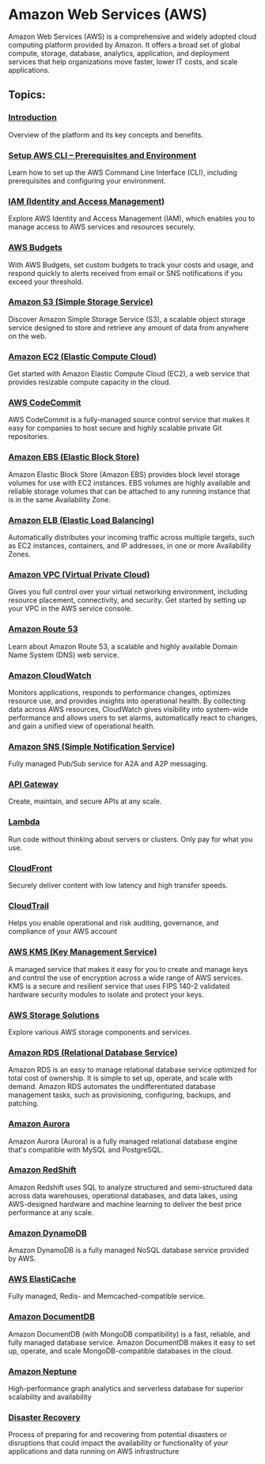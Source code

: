 # Amazon Web Services (AWS)

Amazon Web Services (AWS) is a comprehensive and widely adopted cloud computing platform provided by Amazon. It offers a broad set of global compute, storage, database, analytics, application, and deployment services that help organizations move faster, lower IT costs, and scale applications.

## Topics:

### [Introduction](intro.md)
Overview of the platform and its key concepts and benefits.

### [Setup AWS CLI – Prerequisites and Environment](cli.md)
Learn how to set up the AWS Command Line Interface (CLI), including prerequisites and configuring your environment.

### [IAM (Identity and Access Management)](iam.md)
Explore AWS Identity and Access Management (IAM), which enables you to manage access to AWS services and resources securely.

### [AWS Budgets](budget.md)
With AWS Budgets, set custom budgets to track your costs and usage, and respond quickly to alerts received from email or SNS notifications if you exceed your threshold.

### [Amazon S3 (Simple Storage Service)](s3.md)
Discover Amazon Simple Storage Service (S3), a scalable object storage service designed to store and retrieve any amount of data from anywhere on the web.

### [Amazon EC2 (Elastic Compute Cloud)](ec2.md)
Get started with Amazon Elastic Compute Cloud (EC2), a web service that provides resizable compute capacity in the cloud.

### [AWS CodeCommit](cc.md)
AWS CodeCommit is a fully-managed source control service that makes it easy for companies to host secure and highly scalable private Git repositories.

### [Amazon EBS (Elastic Block Store)](ebs.md)
Amazon Elastic Block Store (Amazon EBS) provides block level storage volumes for use with EC2 instances. EBS volumes are highly available and reliable storage volumes that can be attached to any running instance that is in the same Availability Zone.

### [Amazon ELB (Elastic Load Balancing)](elb.md)
Automatically distributes your incoming traffic across multiple targets, such as EC2 instances, containers, and IP addresses, in one or more Availability Zones.

### [Amazon VPC (Virtual Private Cloud)](vpc.md)
Gives you full control over your virtual networking environment, including resource placement, connectivity, and security. Get started by setting up your VPC in the AWS service console.

### [Amazon Route 53](route53.md)
Learn about Amazon Route 53, a scalable and highly available Domain Name System (DNS) web service.

### [Amazon CloudWatch](watch.md)
Monitors applications, responds to performance changes, optimizes resource use, and provides insights into operational health. By collecting data across AWS resources, CloudWatch gives visibility into system-wide performance and allows users to set alarms, automatically react to changes, and gain a unified view of operational health.


### [Amazon SNS (Simple Notification Service)](sns.md)
Fully managed Pub/Sub service for A2A and A2P messaging.

### [API Gateway](api.md)
Create, maintain, and secure APIs at any scale.

### [Lambda](lam.md)
Run code without thinking about servers or clusters. Only pay for what you use.

### [CloudFront](cf.md)
Securely deliver content with low latency and high transfer speeds.

### [CloudTrail](ct.md)
Helps you enable operational and risk auditing, governance, and compliance of your AWS account

### [AWS KMS (Key Management Service)](kms.md)
A managed service that makes it easy for you to create and manage keys and control the use of encryption across a wide range of AWS services. KMS is a secure and resilient service that uses FIPS 140-2 validated hardware security modules to isolate and protect your keys.

### [AWS Storage Solutions](store.md)
Explore various AWS storage components and services.

### [Amazon RDS (Relational Database Service)](rds.md)
Amazon RDS is an easy to manage relational database service optimized for total cost of ownership. It is simple to set up, operate, and scale with demand. Amazon RDS automates the undifferentiated database management tasks, such as provisioning, configuring, backups, and patching.

### [Amazon Aurora](ro.md)
Amazon Aurora (Aurora) is a fully managed relational database engine that's compatible with MySQL and PostgreSQL.

### [Amazon RedShift](rs.md)
Amazon Redshift uses SQL to analyze structured and semi-structured data across data warehouses, operational databases, and data lakes, using AWS-designed hardware and machine learning to deliver the best price performance at any scale.

### [Amazon DynamoDB](ddb.md)
Amazon DynamoDB is a fully managed NoSQL database service provided by AWS.

### [AWS ElastiCache](ec.md)
Fully managed, Redis- and Memcached-compatible service.

### [Amazon DocumentDB](ddd.md)
Amazon DocumentDB (with MongoDB compatibility) is a fast, reliable, and fully managed database service. Amazon DocumentDB makes it easy to set up, operate, and scale MongoDB-compatible databases in the cloud. 

### [Amazon Neptune](nep.md)
High-performance graph analytics and serverless database for superior scalability and availability

### [Disaster Recovery](dr.md)
Process of preparing for and recovering from potential disasters or disruptions that could impact the availability or functionality of your applications and data running on AWS infrastructure
